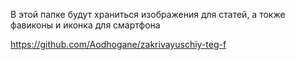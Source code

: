 В этой папке будут храниться изображения для статей, а токже фавиконы и иконка для смартфона

https://github.com/Aodhogane/zakrivayuschiy-teg-f